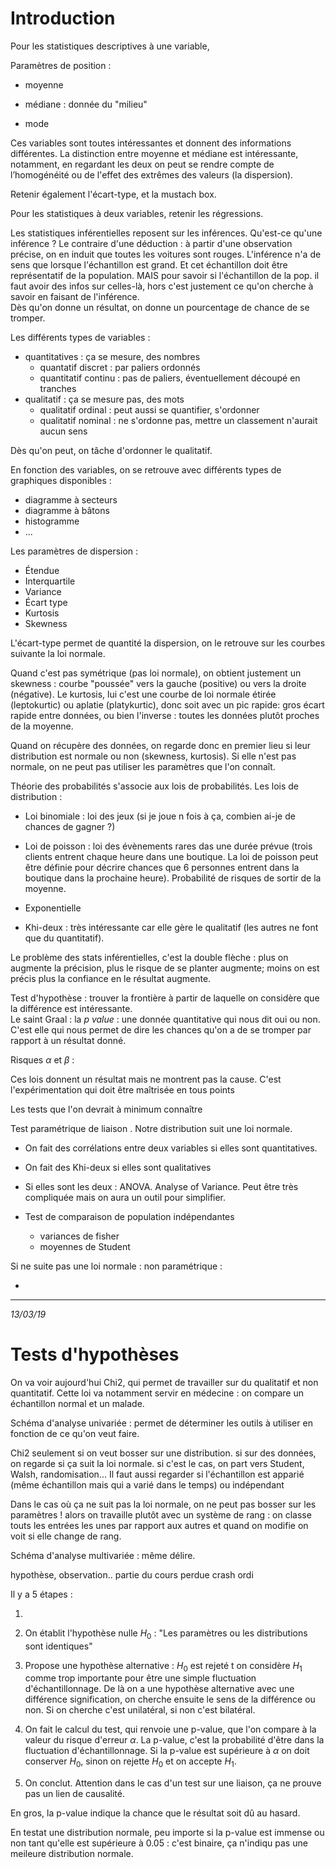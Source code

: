 # Introduction

Pour les statistiques descriptives à une variable,

Paramètres de position : 

- moyenne 

- médiane : donnée du "milieu"

- mode


Ces variables sont toutes intéressantes et donnent des informations différentes. La distinction entre moyenne et médiane est intéressante, notamment, en regardant les deux on peut se rendre compte de l’homogénéité ou de l'effet des extrêmes des valeurs (la dispersion). 

Retenir également l'écart-type, et la mustach box.

Pour les statistiques à deux variables, retenir les régressions.



Les statistiques inférentielles reposent sur les inférences. Qu'est-ce qu'une inférence ? Le contraire d'une déduction : à partir d'une observation précise, on en induit que toutes les voitures sont rouges. L'inférence n'a de sens que lorsque l'échantillon est grand. Et cet échantillon doit être représentatif de la population. MAIS pour savoir si l'échantillon de la pop. il faut avoir des infos sur celles-là, hors c'est justement ce qu'on cherche à savoir en faisant de l'inférence.  
Dès qu'on donne un résultat, on donne un pourcentage de chance de se tromper.

Les différents types de variables :

- quantitatives : ça se mesure, des nombres
  - quantatif discret : par paliers ordonnés
  - quantitatif continu : pas de paliers, éventuellement découpé en tranches
- qualitatif : ça se mesure pas, des mots 
  - qualitatif ordinal : peut aussi se quantifier, s'ordonner
  - qualitatif nominal : ne s'ordonne pas, mettre un classement n'aurait aucun sens

Dès qu'on peut, on tâche d'ordonner le qualitatif.

En fonction des variables, on se retrouve avec différents types de graphiques disponibles :

- diagramme à secteurs
- diagramme à bâtons
- histogramme
- ...

Les paramètres de dispersion :

- Étendue
- Interquartile
- Variance
- Écart type
- Kurtosis
- Skewness

L'écart-type permet de quantité la dispersion, on le retrouve sur les courbes suivante la loi normale.

Quand c'est pas symétrique (pas loi normale), on obtient justement un skewness : courbe "poussée" vers la gauche (positive) ou vers la droite (négative). Le kurtosis, lui c'est une courbe de loi normale étirée (leptokurtic) ou aplatie (platykurtic), donc soit avec un pic rapide: gros écart rapide entre données, ou bien l'inverse : toutes les données plutôt proches de la moyenne.

Quand on récupère des données, on regarde donc en premier lieu si leur distribution est normale ou non (skewness, kurtosis). Si elle n'est pas normale, on ne peut pas utiliser les paramètres que l'on connaît. 

Théorie des probabilités s'associe aux lois de probabilités. Les lois de distribution :

- Loi binomiale : loi des jeux (si je joue n fois à ça, combien ai-je de chances de gagner ?)

- Loi de poisson : loi des évènements rares das une durée prévue (trois clients entrent chaque heure dans une boutique. La loi de poisson peut être définie pour décrire chances que 6 personnes entrent dans la boutique dans la prochaine heure). Probabilité de risques de sortir de la moyenne.

- Exponentielle

- Khi-deux : très intéressante car elle gère le qualitatif (les autres ne font que du quantitatif).


Le problème des stats inférentielles, c'est la double flèche : plus on augmente la précision, plus le risque de se planter augmente; moins on est précis plus la confiance en le résultat augmente.

Test d'hypothèse : trouver la frontière à partir de laquelle on considère que la différence est intéressante.  
Le saint Graal : la *p value* : une donnée quantitative qui nous dit oui ou non. C'est elle qui nous permet de dire les chances qu'on a de se tromper par rapport à un résultat donné.

Risques $\alpha$ et $\beta$ : 

Ces lois donnent un résultat mais ne montrent pas la cause. C'est l'expérimentation qui doit être maîtrisée en tous points 



Les tests que l'on devrait à minimum connaître 

Test paramétrique de liaison . Notre distribution suit une loi normale. 

- On fait des corrélations entre deux variables si elles sont quantitatives.
- On fait des Khi-deux si elles sont qualitatives
- Si elles sont les deux : ANOVA. Analyse of Variance. Peut être très compliquée mais on aura un outil pour simplifier.

- Test de comparaison de population indépendantes
  - variances de fisher
  - moyennes de Student

Si ne suite pas une loi normale : non paramétrique :

- 

---

*13/03/19*

# Tests d'hypothèses

On va voir aujourd'hui Chi2, qui permet de travailler sur du qualitatif et non quantitatif. Cette loi va notamment servir en médecine : on compare un échantillon normal et un malade.

Schéma d'analyse univariée : permet de déterminer les outils à utiliser en fonction de ce qu'on veut faire.

Chi2 seulement si on veut bosser sur une distribution. si sur des données, on regarde si ça suit la loi normale. si c'est le cas, on part vers Student, Walsh, randomisation... Il faut aussi regarder si l'échantillon est apparié (même échantillon mais qui a varié dans le temps) ou indépendant

Dans le cas où ça ne suit pas la loi normale, on ne peut pas bosser sur les paramètres ! alors on travaille plutôt avec un système de rang : on classe touts les entrées les unes par rapport aux autres et quand on modifie on voit si elle change de rang.

Schéma d'analyse multivariée : même délire.

hypothèse, observation.. partie du cours perdue crash ordi

Il y a 5 étapes : 

1. 

2. On établit l'hypothèse nulle $H_0$ : "Les paramètres ou les distributions sont identiques"
3. Propose une hypothèse alternative : $H_0$ est rejeté t on considère $H_1$ comme trop importante pour être une simple fluctuation d'échantillonnage. De là on a une hypothèse alternative avec une différence signification, on cherche ensuite le sens de la différence ou non. Si on cherche c'est unilatéral, si non c'est bilatéral.
4. On fait le calcul du test, qui renvoie une p-value, que l'on compare à la valeur du risque d'erreur $\alpha$. La p-value, c'est la probabilité d'être dans la fluctuation d'échantillonnage. Si la p-value est supérieure à $\alpha$  on doit conserver $H_0$, sinon on rejette $H_0$ et on accepte $H_1$. 
5. On conclut. Attention dans le cas d'un test sur une liaison, ça ne prouve pas un lien de causalité.

En gros, la p-value indique la chance que le résultat soit dû au hasard.

En testat une distribution normale, peu importe si la p-value est immense ou non tant qu'elle est supérieure  à 0.05 : c'est binaire, ça n'indiqu pas une meileure distribution normale.